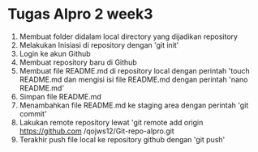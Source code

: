 # Tugas Alpro 2 week3
1. Membuat folder didalam local directory yang dijadikan repository
2. Melakukan Inisiasi di repository dengan 'git init'
3. Login ke akun Github
4. Membuat repository baru di Github
5. Membuat file README.md di repository local dengan perintah 'touch README.md
dan mengisi isi file README.md dengan perintah 'nano README.md'
6. Simpan file README.md
7. Menambahkan file README.md ke staging area dengan perintah 'git commit'
8. Lakukan remote repository lewat 'git remote add origin https://github.com
/qojws12/Git-repo-alpro.git
9. Terakhir push file local ke repository github dengan 'git push'
 
